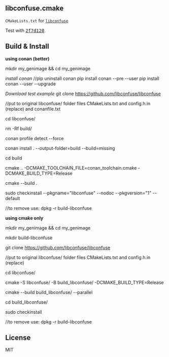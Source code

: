 libconfuse.cmake
---------------

`CMakeLists.txt` for [```libconfuse```](https://github.com/martinh/libconfuse)

Test with [<kbd>2f7d120</kbd>](https://github.com/martinh/libconfuse/tree/2f7d120e170351cf424845ed27a532cce443247d).


Build & Install
---------------

**using conan (better)**

mkdir my_genimage && cd my_genimage

_install conan_
//pip uninstall conan
pip install conan --pre --user
pip install conan --user --upgrade

_Download test example_
git clone https://github.com/libconfuse/libconfuse

//put to original libconfuse/ folder files CMakeLists.txt and config.h.in (replace) and conanfile.txt

cd libconfuse/

rm -Rf build/

conan profile detect --force

conan install . --output-folder=build --build=missing

cd build

cmake .. -DCMAKE_TOOLCHAIN_FILE=conan_toolchain.cmake -DCMAKE_BUILD_TYPE=Release

cmake --build .

sudo checkinstall --pkgname="libconfuse" --nodoc --pkgversion="1" --default

//to remove use: dpkg -r build-libconfuse

**using cmake only**

mkdir my_genimage && cd my_genimage

mkdir build-libconfuse

git clone https://github.com/libconfuse/libconfuse

//put to original libconfuse/ folder files CMakeLists.txt and config.h.in (replace)

cd libconfuse/

cmake -S libconfuse/ -B build_libconfuse/ -DCMAKE_BUILD_TYPE=Release

cmake --build build_libconfuse/ --parallel 

cd build_libconfuse/

sudo checkinstall

//to remove use: dpkg -r build-libconfuse

License
---------------


MIT
